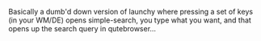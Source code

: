 Basically a dumb'd down version of launchy where pressing a set of keys (in your WM/DE) opens simple-search, you type what you want, and that opens up the search query in qutebrowser...
